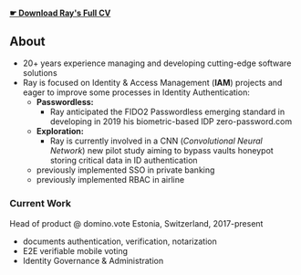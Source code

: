 

#### [ ☛ Download **Ray's Full CV**](https://bit.ly/raysume-onepage)

## About
- 20+ years experience managing and developing cutting-edge software solutions
- Ray is focused on Identity & Access Management (**IAM**) projects and eager to improve some processes in Identity Authentication: 
  - **Passwordless:** 
    - Ray anticipated the FIDO2 Passwordless emerging standard in developing in 2019 his biometric-based IDP zero-password.com
  - **Exploration:** 
    - Ray is currently involved in a CNN (_Convolutional Neural Network_) new pilot study aiming to bypass vaults honeypot storing critical data in ID authentication
  - previously implemented SSO in private banking
  - previously implemented RBAC in airline

### Current Work
Head of product @ domino.vote  Estonia, Switzerland, 2017-present
- documents authentication, verification, notarization
- E2E verifiable mobile voting 
- Identity Governance & Administration
